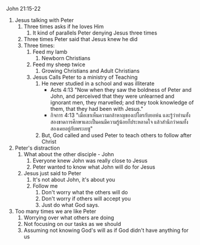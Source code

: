 John 21:15-22

1. Jesus talking with Peter
	1. Three times asks if he loves Him
		1. It kind of parallels Peter denying Jesus three times
	2. Three times Peter said that Jesus knew he did
	3. Three times:
		1. Feed my lamb 
			1. Newborn Christians
		2. Feed my sheep twice
			1. Growing Christians and Adult Christians
		3. Jesus Calls Peter to a ministry of Teaching
			1. He never studied in a school and was illiterate
				- Acts 4:13 "Now when they saw the boldness of Peter and John, and perceived that they were unlearned and ignorant men, they marvelled; and they took knowledge of them, that they had been with Jesus."
				- กิจการ 4:13 "เมื่อเขาเห็นความกล้าหาญของเปโตรกับยอห์น และรู้ว่าท่านทั้งสองขาดการศึกษาและเป็นคนมีความรู้น้อยก็ประหลาดใจ แล้วสำนึกว่าคนทั้งสองเคยอยู่กับพระเยซู"
			2. But, God called and used Peter to teach others to follow after Christ
2. Peter's distraction
	1. What about the other disciple - John
		1. Everyone knew John was really close to Jesus
		2. Peter wanted to know what John will do for Jesus
	2. Jesus just said to Peter
		1. It's not about John, it's about you
		2. Follow me
			1. Don't worry what the others will do
			2. Don't worry if others will accept you
			3. Just do what God says.
3. Too many times we are like Peter
	1. Worrying over what others are doing
	2. Not focusing on our tasks as we should
	3. Assuming not knowing God's will as if God didn't have anything for us